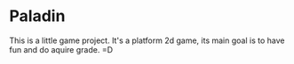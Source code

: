 # Paladin

This is a little game project. It's a platform 2d game, its main goal is to have fun and do aquire grade. =D
